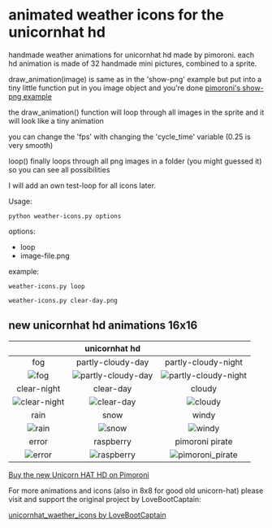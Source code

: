 # animated weather icons for the unicornhat hd
handmade weather animations for unicornhat hd made by pimoroni. each hd animation is made of 32 handmade mini pictures, combined to a sprite.


draw_animation(image) is same as in the 'show-png' example but put into a tiny little function
put in you image object and you're done
[pimoroni's show-png example](https://github.com/pimoroni/unicorn-hat-hd/blob/master/examples/show-png.py "pimoroni's show-png example")

the draw_animation() function will loop through all images in the sprite and it will look like a tiny animation

you can change the 'fps' with changing the 'cycle_time' variable (0.25 is very smooth)

loop() finally loops through all png images in a folder (you might guessed it) so you can see all possibilities

I will add an own test-loop for all icons later.

Usage:

```python weather-icons.py options```
    
options:
- loop
- image-file.png

example:

```weather-icons.py loop```

```weather-icons.py clear-day.png```


## new unicornhat hd animations 16x16

|                             | unicornhat hd                           |                                             |
|:---------------------------:|:---------------------------------------:|:-------------------------------------------:|
| fog                         | partly-cloudy-day                       | partly-cloudy-night                         |
| ![fog][fog]                 | ![partly-cloudy-day][partly-cloudy-day] | ![partly-cloudy-night][partly-cloudy-night] |
| clear-night                 | clear-day                               | cloudy                                      |
| ![clear-night][clear-night] | ![clear-day][clear-day]                 | ![cloudy][cloudy]                           |
| rain                        | snow                                    | windy                                       |
| ![rain][rain]               | ![snow][snow]                           | ![windy][windy]                             |
| error                       | raspberry                               | pimoroni pirate                             |
| ![error][error]             | ![raspberry][raspberry]                 | ![pimoroni_pirate][pimoroni_pirate]         |


[clear-day]: https://github.com/LoveBootCaptain/unicornhat_weather_icons/blob/master/animation/HD/clear-day.gif "clear-day"
[clear-night]: https://github.com/LoveBootCaptain/unicornhat_weather_icons/blob/master/animation/HD/clear-night.gif "clear-night"
[cloudy]: https://github.com/LoveBootCaptain/unicornhat_weather_icons/blob/master/animation/HD/cloudy.gif "cloudy"

[fog]: https://github.com/LoveBootCaptain/unicornhat_weather_icons/blob/master/animation/HD/fog.gif "cloudy"
[partly-cloudy-day]: https://github.com/LoveBootCaptain/unicornhat_weather_icons/blob/master/animation/HD/partly-cloudy-day.gif "partly-cloudy-day"
[partly-cloudy-night]: https://github.com/LoveBootCaptain/unicornhat_weather_icons/blob/master/animation/HD/partly-cloudy-night.gif "partly-cloudy-night"

[rain]: https://github.com/LoveBootCaptain/unicornhat_weather_icons/blob/master/animation/HD/rain.gif "rain"
[snow]: https://github.com/LoveBootCaptain/unicornhat_weather_icons/blob/master/animation/HD/snow.gif "snow"
[windy]: https://github.com/LoveBootCaptain/unicornhat_weather_icons/blob/master/animation/HD/windy.gif "windy"

[error]: https://github.com/LoveBootCaptain/unicornhat_weather_icons/blob/master/animation/HD/error.gif "error"
[raspberry]: https://github.com/LoveBootCaptain/unicornhat_weather_icons/blob/master/animation/HD/raspberry.gif "raspberry"
[pimoroni_pirate]: https://github.com/LoveBootCaptain/unicornhat_weather_icons/blob/master/animation/HD/pimoroni.gif "pimoroni pirate"

[Buy the new Unicorn HAT HD on Pimoroni](https://shop.pimoroni.com/products/unicorn-hat-hd "Buy the new Unicorn HAT HD on Pimoroni")

For more animations and icons (also in 8x8 for good old unicorn-hat) please visit and support the original project by LoveBootCaptain:

[unicornhat_waether_icons by LoveBootCaptain](https://github.com/LoveBootCaptain/unicornhat_weather_icons "Contribute") 





